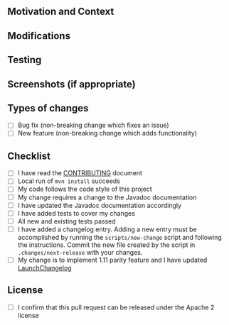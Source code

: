 <!--- Provide a general summary of your changes in the Title above -->

## Motivation and Context
<!--- Why is this change required? What problem does it solve? -->
<!--- If it fixes an open issue, please link to the issue here -->

## Modifications
<!--- Describe your changes in detail -->

## Testing
<!--- Please describe in detail how you tested your changes -->
<!--- Include details of your testing environment, and the tests you ran to -->
<!--- see how your change affects other areas of the code, etc. -->

## Screenshots (if appropriate)

## Types of changes
<!--- What types of changes does your code introduce? Put an `x` in all the boxes that apply: -->
- [ ] Bug fix (non-breaking change which fixes an issue)
- [ ] New feature (non-breaking change which adds functionality)

## Checklist
<!--- Go over all the following points, and put an `x` in all the boxes that apply -->
<!--- If you're unsure about any of these, don't hesitate to ask. We're here to help! -->
- [ ] I have read the [CONTRIBUTING](https://github.com/aws/aws-sdk-java-v2/blob/master/CONTRIBUTING.md) document
- [ ] Local run of `mvn install` succeeds
- [ ] My code follows the code style of this project
- [ ] My change requires a change to the Javadoc documentation
- [ ] I have updated the Javadoc documentation accordingly
- [ ] I have added tests to cover my changes
- [ ] All new and existing tests passed
- [ ] I have added a changelog entry. Adding a new entry must be accomplished by running the `scripts/new-change` script and following the instructions. Commit the new file created by the script in `.changes/next-release` with your changes.
- [ ] My change is to implement 1.11 parity feature and I have updated [LaunchChangelog](https://github.com/aws/aws-sdk-java-v2/blob/master/docs/LaunchChangelog.md)

## License
<!--- The SDK is released under the Apache 2.0 license (http://aws.amazon.com/apache2.0/), so any code you submit will be released under that license -->
<!--- For substantial contributions, we may ask you to sign a Contributor License Agreement (http://en.wikipedia.org/wiki/Contributor_License_Agreement) -->
<!--- Put an `x` in the below box if you confirm that this request can be released under the Apache 2 license -->
- [ ] I confirm that this pull request can be released under the Apache 2 license
